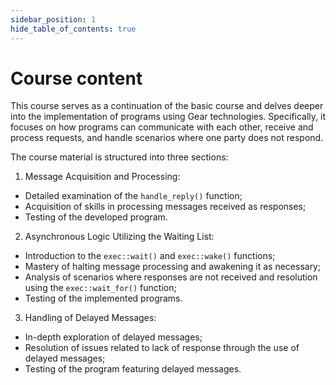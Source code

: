 ```yaml
---
sidebar_position: 1
hide_table_of_contents: true
---
```


# Course content

This course serves as a continuation of the basic course and delves deeper into the implementation of programs using Gear technologies. Specifically, it focuses on how programs can communicate with each other, receive and process requests, and handle scenarios where one party does not respond.

The course material is structured into three sections:

1. Message Acquisition and Processing:
- Detailed examination of the `handle_reply()` function;
- Acquisition of skills in processing messages received as responses;
- Testing of the developed program.

2. Asynchronous Logic Utilizing the Waiting List:
- Introduction to the `exec::wait()` and `exec::wake()` functions;
- Mastery of halting message processing and awakening it as necessary;
- Analysis of scenarios where responses are not received and resolution using the `exec::wait_for()` function;
- Testing of the implemented programs.

3. Handling of Delayed Messages:
- In-depth exploration of delayed messages;
- Resolution of issues related to lack of response through the use of delayed messages;
- Testing of the program featuring delayed messages.

